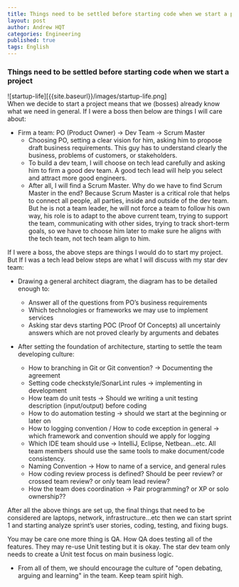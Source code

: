 ```yaml
---
title: Things need to be settled before starting code when we start a project
layout: post
author: Andrew HQT
categories: Engineering
published: true
tags: English
---
```

### Things need to be settled before starting code when we start a project

![startup-life][{{site.baseurl}}/images/startup-life.png] <br/>
When we decide to start a project means that we (bosses) already know what we need in general. If I were a boss then below are things I will care about:

- Firm a team: PO (Product Owner) -> Dev Team -> Scrum Master
    - Choosing PO, setting a clear vision for him, asking him to propose draft business requirements. This guy has to understand clearly the business, problems of customers, or stakeholders. 
    - To build a dev team, I will choose on tech lead carefully and asking him to firm a good dev team. A good tech lead will help you select and attract more good engineers. 
    - After all, I will find a Scrum Master. Why do we have to find Scrum Master in the end? Because Scrum Master is a critical role that helps to connect all people, all parties, inside and outside of the dev team. But he is not a team leader, he will not force a team to follow his own way, his role is to adapt to the above current team, trying to support the team, communicating with other sides, trying to track short-term goals, so we have to choose him later to make sure he aligns with the tech team, not tech team align to him. 

If I were a boss, the above steps are things I would do to start my project. But If I was a tech lead below steps are what I will discuss with my star dev team:

- Drawing a general architect diagram, the diagram has to be detailed enough to:
    
    -  Answer all of the questions from PO’s business requirements
    -  Which technologies or frameworks we may use to implement services
    -  Asking star devs starting POC (Proof Of Concepts) all uncertainly answers which are not proved clearly by arguments and debates
    
- After setting the foundation of architecture, starting to settle the team developing culture:

    - How to branching in Git or Git convention? -> Documenting the agreement
    - Setting code checkstyle/SonarLint rules -> implementing in development
    - How team do unit tests -> Should we writing a unit testing description (input/output) before coding
    - How to do automation testing -> should we start at the beginning or later on
    - How to logging convention / How to code exception in general -> which framework and convention should we apply for logging
    - Which IDE team should use -> IntelliJ, Eclipse, Netbean…etc. All team members should use the same tools to make document/code consistency. 
    - Naming Convention -> How to name of a service, and general rules
    - How coding review process is defined? Should be peer review? or crossed team review? or only team lead review?
    - How the team does coordination -> Pair programming? or XP or solo ownership??

After all the above things are set up, the final things that need to be considered are laptops, network, infrastructure...etc then we can start sprint 1 and starting analyze sprint’s user stories, coding, testing, and fixing bugs. 

You may be care one more thing is QA. How QA does testing all of the features. They may re-use Unit testing but it is okay. The star dev team only needs to create a Unit test focus on main business logic.

- From all of them, we should encourage the culture of "open debating, arguing and learning" in the team. Keep team spirit high.
